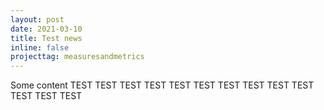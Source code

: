 ```yaml
---
layout: post
date: 2021-03-10
title: Test news
inline: false
projecttag: measuresandmetrics
---
```

Some content TEST TEST TEST TEST TEST TEST TEST TEST TEST TEST TEST TEST TEST
